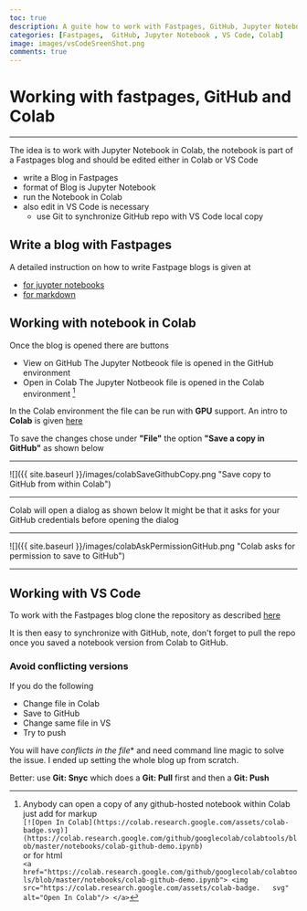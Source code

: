 ```yaml
---
toc: true
description: A guite how to work with Fastpages, GitHub, Jupyter Notebook and Colab
categories: [Fastpages,  GitHub, Jupyter Notebook , VS Code, Colab]
image: images/vsCodeSreenShot.png
comments: true
---
```

# Working with fastpages, GitHub and Colab


--- 
The idea is to work with Jupyter Notebook in Colab, the notebook is part of a Fastpages blog and should be edited either in Colab or VS Code

- write a Blog in Fastpages 
- format of Blog is Jupyter Notebook
- run the Notebook in Colab
- also edit in VS Code is necessary
    - use Git to synchronize GitHub repo with VS Code local copy

## Write a blog with Fastpages

A detailed instruction on how to write Fastpage blogs is given at

- [for juypter notebooks ](https://github.com/fastai/fastpages#writing-blog-posts-with-jupyter)
- [for markdown](https://github.com/fastai/fastpages#writing-blog-posts-with-jupyter)

## Working with notebook in Colab

Once the blog is opened there are buttons

- View on GitHub
    The Jupyter Notbeook file is opened in the GitHub environment
- Open in Colab
    The Jupyter Notbeook file is opened in the Colab environment [^colabNote]

[^colabNote]: Anybody can open a copy of any github-hosted notebook within Colab just add for markup  
    `[![Open In Colab](https://colab.research.google.com/assets/colab-badge.svg)](https://colab.research.google.com/github/googlecolab/colabtools/blob/master/notebooks/colab-github-demo.ipynb)`  
    or for html  
    `<a href="https://colab.research.google.com/github/googlecolab/colabtools/blob/master/notebooks/colab-github-demo.ipynb">
    <img src="https://colab.research.google.com/assets/colab-badge.   svg" alt="Open In Colab"/>
    </a>`

In the Colab environment the file can be run with **GPU** support. An intro to **Colab** is given [here](https://colab.research.google.com/notebooks/welcome.ipynb) 

To save the changes chose under **"File"** the option **"Save a copy in GitHub"** as shown below

---

![]({{ site.baseurl }}/images/colabSaveGithubCopy.png "Save copy to GitHub from within Colab")

---

Colab will open a dialog as shown below
It might be that it asks for your GitHub credentials before opening the dialog 

--- 

![]({{ site.baseurl }}/images/colabAskPermissionGitHub.png "Colab asks for permission to save to GitHub")

---

## Working with VS Code

To work with the Fastpages blog clone the repository as described [here](https://code.visualstudio.com/docs/editor/versioncontrol#_cloning-a-repository) 

It is then easy to synchronize with GitHub, note, don't forget to pull the repo once you saved a notebook version from Colab to GitHub. 

### Avoid conflicting versions

If you do the following

- Change file in Colab
- Save to GitHub
- Change same file in VS
- Try to push

You will have *conflicts in the file** and need command line magic to solve the issue. I ended up setting the whole blog up from scratch.

Better: use **Git: Snyc** which does a **Git: Pull** first and then a **Git: Push**